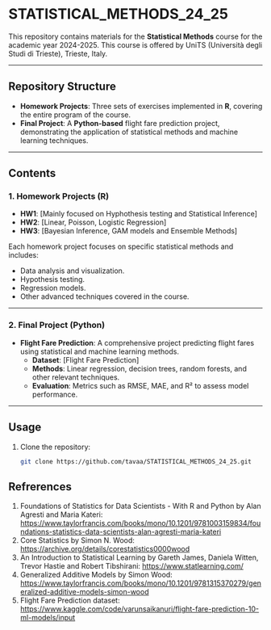 # STATISTICAL_METHODS_24_25

This repository contains materials for the **Statistical Methods** course for the academic year 2024-2025. This course is offered by UniTS (Università degli Studi di Trieste), Trieste, Italy.

---

## Repository Structure

- **Homework Projects**: Three sets of exercises implemented in **R**, covering the entire program of the course.
- **Final Project**: A **Python-based** flight fare prediction project, demonstrating the application of statistical methods and machine learning techniques.

---

## Contents

### 1. Homework Projects (R)
- **HW1**: [Mainly focused on Hyphothesis testing and Statistical Inference]
- **HW2**: [Linear, Poisson, Logistic Regression]
- **HW3**: [Bayesian Inference, GAM models and Ensemble Methods]

Each homework project focuses on specific statistical methods and includes:
- Data analysis and visualization.
- Hypothesis testing.
- Regression models.
- Other advanced techniques covered in the course.

---

### 2. Final Project (Python)
- **Flight Fare Prediction**: A comprehensive project predicting flight fares using statistical and machine learning methods.
  - **Dataset**: [Flight Fare Prediction]
  - **Methods**: Linear regression, decision trees, random forests, and other relevant techniques.
  - **Evaluation**: Metrics such as RMSE, MAE, and R² to assess model performance.

---

## Usage

1. Clone the repository:
   ```bash
   git clone https://github.com/tavaa/STATISTICAL_METHODS_24_25.git
   ```

## Refrerences

1. Foundations of Statistics for Data Scientists - With R and Python by Alan Agresti and Maria Kateri: https://www.taylorfrancis.com/books/mono/10.1201/9781003159834/foundations-statistics-data-scientists-alan-agresti-maria-kateri
2. Core Statistics by Simon N. Wood: https://archive.org/details/corestatistics0000wood
3. An Introduction to Statistical Learning by Gareth James, Daniela Witten, Trevor Hastie and Robert Tibshirani: https://www.statlearning.com/
4. Generalized Additive Models by Simon Wood: https://www.taylorfrancis.com/books/mono/10.1201/9781315370279/generalized-additive-models-simon-wood
5. Flight Fare Prediction dataset: https://www.kaggle.com/code/varunsaikanuri/flight-fare-prediction-10-ml-models/input


   
